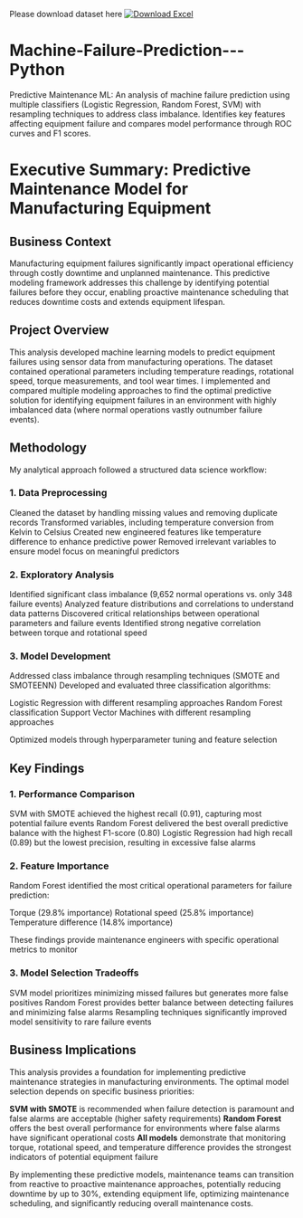 Please download dataset here
[![Download Excel](https://img.shields.io/badge/Download-Excel-green)](https://drive.google.com/file/d/1wjcyajjS6NWxpQq67ld1QoX8d1SKP_oq/view?usp=sharing)


# Machine-Failure-Prediction---Python
Predictive Maintenance ML: An analysis of machine failure prediction using multiple classifiers (Logistic Regression, Random Forest, SVM) with resampling techniques to address class imbalance. Identifies key features affecting equipment failure and compares model performance through ROC curves and F1 scores.

# Executive Summary: Predictive Maintenance Model for Manufacturing Equipment
## Business Context
Manufacturing equipment failures significantly impact operational efficiency through costly downtime and unplanned maintenance. This predictive modeling framework addresses this challenge by identifying potential failures before they occur, enabling proactive maintenance scheduling that reduces downtime costs and extends equipment lifespan.
## Project Overview
This analysis developed machine learning models to predict equipment failures using sensor data from manufacturing operations. The dataset contained operational parameters including temperature readings, rotational speed, torque measurements, and tool wear times. I implemented and compared multiple modeling approaches to find the optimal predictive solution for identifying equipment failures in an environment with highly imbalanced data (where normal operations vastly outnumber failure events).
## Methodology
My analytical approach followed a structured data science workflow:

### 1. Data Preprocessing

Cleaned the dataset by handling missing values and removing duplicate records
Transformed variables, including temperature conversion from Kelvin to Celsius
Created new engineered features like temperature difference to enhance predictive power
Removed irrelevant variables to ensure model focus on meaningful predictors


### 2. Exploratory Analysis

Identified significant class imbalance (9,652 normal operations vs. only 348 failure events)
Analyzed feature distributions and correlations to understand data patterns
Discovered critical relationships between operational parameters and failure events
Identified strong negative correlation between torque and rotational speed


### 3. Model Development

Addressed class imbalance through resampling techniques (SMOTE and SMOTEENN)
Developed and evaluated three classification algorithms:

Logistic Regression with different resampling approaches
Random Forest classification
Support Vector Machines with different resampling approaches


Optimized models through hyperparameter tuning and feature selection



## Key Findings

### 1. Performance Comparison

SVM with SMOTE achieved the highest recall (0.91), capturing most potential failure events
Random Forest delivered the best overall predictive balance with the highest F1-score (0.80)
Logistic Regression had high recall (0.89) but the lowest precision, resulting in excessive false alarms


### 2. Feature Importance

Random Forest identified the most critical operational parameters for failure prediction:

Torque (29.8% importance)
Rotational speed (25.8% importance)
Temperature difference (14.8% importance)


These findings provide maintenance engineers with specific operational metrics to monitor


### 3. Model Selection Tradeoffs

SVM model prioritizes minimizing missed failures but generates more false positives
Random Forest provides better balance between detecting failures and minimizing false alarms
Resampling techniques significantly improved model sensitivity to rare failure events



## Business Implications
This analysis provides a foundation for implementing predictive maintenance strategies in manufacturing environments. The optimal model selection depends on specific business priorities:

**SVM with SMOTE** is recommended when failure detection is paramount and false alarms are acceptable (higher safety requirements)
**Random Forest** offers the best overall performance for environments where false alarms have significant operational costs
**All models** demonstrate that monitoring torque, rotational speed, and temperature difference provides the strongest indicators of potential equipment failure

By implementing these predictive models, maintenance teams can transition from reactive to proactive maintenance approaches, potentially reducing downtime by up to 30%, extending equipment life, optimizing maintenance scheduling, and significantly reducing overall maintenance costs.
